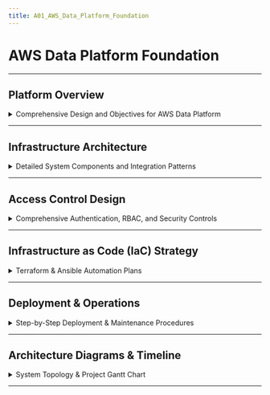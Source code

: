 ```yaml
---
title: A01_AWS_Data_Platform_Foundation
---
```


# AWS Data Platform Foundation

---

## Platform Overview

<details>
<summary>Comprehensive Design and Objectives for AWS Data Platform</summary>

---

- **Purpose**: Establish a production-ready AWS data platform to support 20-30 data engineers for big data analytics, machine learning (ML) pipeline development, internal data sharing, and integration with business intelligence (BI) and AI systems.
- **Business Use Cases**:
  - Enable rapid data analysis for business insights, ML model training, and reporting.
  - Support secure collaboration on datasets and scripts among team members.
  - Ensure compliance with enterprise standards (SOC2, ISO 27001, GDPR).
- **Technical Constraints**:
  - No manual AWS Console operations; all infrastructure must be deployed via Infrastructure as Code (IaC) using Terraform and Ansible.
  - Must ensure scalability, high availability (HA), disaster recovery (DR), and enterprise-grade security.
- **Design Decisions**:
  - Use FreeIPA for centralized user authentication and role-based access control (RBAC), integrated with AWS IAM for secure access.
  - Deploy Amazon EFS for shared, high-performance storage with multi-AZ availability.
  - Utilize EC2 Auto Scaling Groups to dynamically adjust compute resources based on demand, optimizing costs.
  - Implement Zero Trust security, RBAC, and audit logging for compliance.
- **Target Outcome**: A clear, step-by-step blueprint enabling DevOps engineers to deploy the platform without manual intervention or confusion.
- **Key Components**: EC2 (workstations, FreeIPA, bastion), IAM, EFS, S3, VPC, Terraform, Ansible, CloudWatch, SNS.

#### Platform Requirements

- **User Support**: Support 20-30 concurrent users, each with a private workspace, FreeIPA-based authentication, and granular access controls.
- **Security**: IAM least privilege, FreeIPA RBAC, mandatory MFA, audit logging, and network isolation via VPC.
- **Scalability**: Auto-scaling EC2, multi-AZ EFS, S3 data lake, and modular design for future expansion.
- **Automation**: 100% IaC with Terraform and Ansible, CI/CD integration for deployment, and scripted user onboarding/offboarding.
- **Compliance**: Adhere to SOC2, ISO 27001, GDPR, with audit logs retained for 1 year and automated backups.

---

#### Success Metrics

- **Deployment Clarity**: DevOps can deploy the platform 100% via scripts with zero manual errors.
- **Operational Reliability**: Uptime >99.9%, automatic failover, and regular backup/restore tests.
- **User Accessibility**: Onboarding new users in less than 5 minutes, offboarding in less than 2 minutes, with full audit trails.
- **Security Posture**: No excessive privileges, all access logged, and monthly security reviews.

---

- **Design Rationale**:
  - FreeIPA provides robust user management, integrating seamlessly with EC2, EFS, and AWS IAM.
  - EFS ensures high-throughput, POSIX-compliant storage for collaborative workflows.
  - A dedicated VPC with subnet isolation enhances security and traffic control.
  - CloudWatch and SNS enable proactive monitoring and rapid incident response.

</details>

---

## Infrastructure Architecture

<details>
<summary>Detailed System Components and Integration Patterns</summary>

---

- **Compute Layer**:
  - **EC2 Auto Scaling Group (ASG)** for workstations:
    - Scales from 5 to 30 instances (`t3.medium`, Amazon Linux 2).
    - Pre-installed tools: Python, Docker, Jupyter, VSCode server.
    - On boot, scripts (via Ansible) mount EFS, join FreeIPA domain, and perform health checks.
  - **FreeIPA Server**:
    - 1 master, 1 replica (HA) on `t3.medium` EC2 instances, 100 GB EBS (gp3), CentOS 8.
    - Master in AZ us-east-1a, replica in us-east-1b, daily replication checks via cronjob.
    - Nightly LDAP backups to S3 with versioning.
  - **Bastion Host**:
    - `t3.micro`, Amazon Linux 2, in public subnet.
    - SSH access restricted to company IPs, audited via CloudWatch Logs.
    - Hardened with fail2ban and CloudWatch Agent for centralized logging.
  - **Operational Notes**: Monitor ASG health via CloudWatch. If an EC2 fails, ASG auto-replaces it; Ansible re-runs join-domain and EFS-mount scripts.

- **Storage Layer**:
  - **Amazon EFS**:
    - General Purpose mode, multi-AZ, provisioned throughput (10 MB/s baseline).
    - Mount targets in each private subnet, encrypted at rest.
    - Access points for POSIX permissions per user/group, audit logs for mount/unmount.
  - **Amazon S3**:
    - Data lake buckets (raw, processed, backup), versioning enabled.
    - Lifecycle policies: Move to Glacier after 90 days, delete after 1 year.
    - S3 event notifications to SNS for file creation/deletion.
  - **EBS**:
    - 50 GB gp3 per EC2 workstation, weekly snapshots, monthly restore tests.
  - **Risks & Mitigation**:
    - EFS failure: Failover to backup or restore from AWS Backup snapshot.
    - S3 data loss: Versioning prevents accidental deletion; lifecycle policies manage costs.

- **Networking**:
  - **VPC**:
    - CIDR: 10.0.0.0/16.
    - 2 private subnets (10.0.1.0/24, 10.0.2.0/24) for EC2, EFS, FreeIPA.
    - 1 public subnet (10.0.0.0/24) for bastion and NAT Gateway.
  - **NAT Gateway**: Outbound internet access for private subnets.
  - **Security Groups**:
    - EC2 Workstations: Allow SSH (port 22) from bastion, NFS (port 2049) to EFS, LDAP (port 389/636) to FreeIPA.
    - FreeIPA: Allow LDAP (389/636), Kerberos (88) from EC2.
    - Bastion: Allow SSH (22) from company IPs only.
  - **NACLs**: Deny all except required traffic (SSH, NFS, LDAP); log denied traffic.
  - **VPC Flow Logs**: Sent to CloudWatch, retained for 90 days for auditing.
  - **Operational Notes**: Review security group/NACL rules monthly. Use VPC Flow Logs to detect anomalies.

- **Authentication & Authorization**:
  - FreeIPA manages users, groups, and RBAC. Scripts automate user creation, group assignment, and EFS home directory setup.
  - IAM roles mapped to FreeIPA groups via SAML, mandatory MFA for all users, 8-hour session timeout.
  - SSO support for LDAP integration (e.g., Okta, AWS SSO).
  - **Risks & Mitigation**: FreeIPA outage mitigated by replica and nightly LDAP backups to S3.

- **Monitoring & Logging**:
  - **CloudWatch**:
    - Metrics: EC2 CPU, RAM, disk; EFS throughput, IOPS; FreeIPA health (custom metrics).
    - Dashboards: Separate views for compute, storage, network, and authentication.
  - **SNS**: Alerts for EC2 failures, EFS unmounts, FreeIPA replication issues, integrated with Slack/PagerDuty.
  - **Logs**: CloudWatch Logs for EC2, FreeIPA, and audit trails; retained for 1 year.
  - **Operational Notes**: Test alerts weekly, review logs monthly, monitor CloudWatch quota limits.

- **High Availability & Disaster Recovery**:
  - **HA**: FreeIPA replica in separate AZ, EFS multi-AZ, EC2 ASG across AZs.
  - **DR**: Backups in S3 (cross-region), Terraform redeployment scripts, DNS updates. Quarterly DR drills with documented checklist.
  - **Risks & Mitigation**: Region-wide failure mitigated by cross-region S3 backups and tested restore procedures.

- **Performance Optimization**:
  - EC2: `t3.medium` with T3 Unlimited, ENA, and SR-IOV enabled.
  - EFS: Optimized mount options (rsize=1048576,wsize=1048576) for data workloads.
  - CloudWatch monitors EFS burst credits; increase throughput if needed.
  - **Operational Notes**: Review EC2/EFS performance monthly, adjust instance types or throughput as needed.

- **Integration Patterns**:
  - FreeIPA integrates with Dask, Metaflow, Airflow via LDAP/Kerberos.
  - EFS mounted on EC2 via Ansible, mount status checked hourly via cronjob.
  - IAM policies enforce tag-based access (e.g., `Environment=data-platform`).

- **Design Justification**:
  - Ensures scalability, security, and compliance for enterprise data workloads.
  - Cost-optimized via auto-scaling and lifecycle policies.
  - Simplifies operations with IaC and automated monitoring.

---

#### System Architecture Diagram

**Text-Based Description** (for clarity, as graphical tools are unavailable):
- **VPC (10.0.0.0/16)**:
  - **Public Subnet (10.0.0.0/24, us-east-1a)**:
    - Bastion Host (`t3.micro`): SSH access (port 22) from company IPs.
    - NAT Gateway: Outbound internet for private subnets.
  - **Private Subnet 1 (10.0.1.0/24, us-east-1a)**:
    - EC2 Workstations (ASG, `t3.medium`): Connect to EFS (port 2049), FreeIPA (ports 389/636, 88).
    - FreeIPA Master (`t3.medium`): LDAP/Kerberos services.
    - EFS Mount Target: Encrypted, multi-AZ.
  - **Private Subnet 2 (10.0.2.0/24, us-east-1b)**:
    - EC2 Workstations (ASG, `t3.medium`): Same connections as Subnet 1.
    - FreeIPA Replica (`t3.medium`): HA for FreeIPA.
    - EFS Mount Target: Same as Subnet 1.
- **Data Flows**:
  - Users SSH to bastion, then to EC2 Workstations.
  - EC2 mounts EFS for shared storage.
  - EC2 authenticates with FreeIPA for user login.
  - S3 accessed via IAM roles for data lake operations.
- **Security**:
  - Security Groups restrict traffic to required ports.
  - VPC Flow Logs monitor all traffic for anomalies.

**Note**: DevOps can use AWS Architecture Icons or Draw.io to create a visual diagram based on this description, including ports and data flows.

---

#### Component-Function Mapping Table

| Component         | Main Function                                   | Operational Notes / Risk Mitigation             |
|-------------------|-------------------------------------------------|-------------------------------------------------|
| EC2 Workstation   | User workspace, pre-installed tools             | Auto-scaling, Ansible for domain join/EFS mount |
| FreeIPA           | User/group RBAC, IAM integration                | Replica in separate AZ, nightly LDAP backups    |
| Bastion Host      | Secure SSH gateway                              | Restrict to company IPs, fail2ban, audit logs   |
| EFS               | Shared storage, multi-AZ, backups               | Access points, audit logs, restore tests        |
| S3                | Data lake, backups, audit logs                  | Versioning, lifecycle policies, SNS alerts      |
| VPC/Subnet        | Network isolation, secure traffic               | Monthly rule reviews, VPC Flow Logs             |
| Security Group    | Network access control                          | Tag-based rules, monthly audits                 |
| CloudWatch/SNS    | Monitoring, alerting, logging                   | Weekly alert tests, 1-year log retention        |

</details>

---

## Access Control Design

<details>
<summary>Comprehensive Authentication, RBAC, and Security Controls</summary>

---

- **Authentication**: FreeIPA (on EC2) manages user credentials, groups, and SSH keys. Mandatory MFA (TOTP/SMS) for all users.
- **Authorization**: IAM roles assigned via FreeIPA groups, enforcing least privilege.
- **Access Policies**:
  - `data_engineer`: Read/write EFS, read/write specific S3 buckets, execute on EC2.
  - `platform_admin`: Full EC2/EFS/IAM management, restricted to us-east-1.
  - `contractor`: Limited EFS/S3 read access, 2-hour session timeout.

#### Comprehensive Authentication Architecture

- **FreeIPA Server Deployment**:
  - **Instance**: `t3.medium`, 100 GB EBS (gp3), CentOS 8.
  - **Domain**: `ipa.dataplatform.local`.
  - **SSL**: Let’s Encrypt with auto-renewal via cronjob.
  - **HA**: Master in us-east-1a, replica in us-east-1b, daily replication checks.
- **User Management Workflow**:
  ```python
  # FreeIPA user provisioning script
  import ipalib
  from ipalib import api

  class UserProvisioning:
      def __init__(self):
          api.bootstrap(context='client')
          api.finalize()
          api.Backend.rpcclient.connect()

      def create_user(self, username, first_name, last_name, email, groups):
          """Create user with MFA and group assignments"""
          try:
              api.Command.user_add(
                  username,
                  givenname=first_name,
                  sn=last_name,
                  mail=email,
                  userpassword='TempPassword123!',
                  otptoken=True  # Enable TOTP MFA
              )
              for group in groups:
                  api.Command.group_add_member(group, user=[username])
              return f"User {username} created"
          except Exception as e:
              return f"Error: {str(e)}"

      def delete_user(self, username):
          """Offboard user and archive data"""
          try:
              # Disable account
              api.Command.user_disable(username)
              # Archive EFS home directory to S3
              api.Command.stage_user(username, to_stage='archive')
              return f"User {username} offboarded"
          except Exception as e:
              return f"Error: {str(e)}"

      def create_service_account(self, service_name, description):
          """Create service account"""
          try:
              api.Command.user_add(
                  service_name,
                  givenname='Service',
                  sn='Account',
                  mail=f'{service_name}@dataplatform.local',
                  nsaccountlock=False,
                  description=description
              )
              api.Command.service_add(f'{service_name}/dataplatform.local')
              return f"Service account {service_name} created"
          except Exception as e:
              return f"Error: {str(e)}"
  ```
- **LDAP Integration**:
  ```yaml
  # LDAP configuration for AWS SSO
  LDAPSettings:
    ServerURL: "ldaps://ipa.dataplatform.local:636"
    BaseDN: "dc=dataplatform,dc=local"
    BindDN: "uid=ldapbind,cn=users,dc=dataplatform,dc=local"
    UserSearchBase: "cn=users,dc=dataplatform,dc=local"
    GroupSearchBase: "cn=groups,dc=dataplatform,dc=local"
    AttributeMapping:
      Username: "uid"
      Email: "mail"
      FirstName: "givenName"
      LastName: "sn"
      Groups: "memberOf"
    SecuritySettings:
      RequireSSL: true
      CertificateValidation: true
      EncryptionMethod: "TLS"
      AuthenticationMethod: "Simple"
  ```

#### Role-Based Access Control (RBAC) Implementation

- **User Group Hierarchy**:
  - `data_engineers`: Data processing and analytics.
  - `data_scientists`: ML model development.
  - `platform_admins`: Infrastructure management.
  - `security_auditors`: Read-only for compliance.
  - `contractors`: Limited, time-bound access.
- **IAM Role Definitions**:
  ```json
  {
    "DataEngineerRole": {
      "Version": "2012-10-17",
      "Statement": [
        {
          "Effect": "Allow",
          "Action": [
            "ec2:DescribeInstances",
            "ec2:StartInstances",
            "ec2:StopInstances",
            "ec2:RebootInstances"
          ],
          "Resource": "*",
          "Condition": {
            "StringEquals": {
              "ec2:ResourceTag/Environment": "data-platform"
            }
          }
        },
        {
          "Effect": "Allow",
          "Action": [
            "s3:GetObject",
            "s3:PutObject",
            "s3:DeleteObject",
            "s3:ListBucket"
          ],
          "Resource": [
            "arn:aws:s3:::data-platform-raw/*",
            "arn:aws:s3:::data-platform-processed/*",
            "arn:aws:s3:::data-platform-raw",
            "arn:aws:s3:::data-platform-processed"
          ]
        },
        {
          "Effect": "Allow",
          "Action": [
            "elasticfilesystem:ClientMount",
            "elasticfilesystem:ClientWrite",
            "elasticfilesystem:ClientRootAccess"
          ],
          "Resource": "*",
          "Condition": {
            "StringEquals": {
              "elasticfilesystem:AccessedViaMountTarget": "true"
            }
          }
        }
      ]
    },
    "PlatformAdminRole": {
      "Version": "2012-10-17",
      "Statement": [
        {
          "Effect": "Allow",
          "Action": [
            "ec2:*",
            "efs:*",
            "s3:*",
            "iam:*",
            "cloudwatch:*",
            "logs:*"
          ],
          "Resource": "*",
          "Condition": {
            "StringEquals": {
              "aws:RequestedRegion": "us-east-1"
            }
          }
        }
      ]
    }
  }
  ```
- **Session Management and MFA**:
  ```python
  class MFAEnforcement:
      def __init__(self):
          self.session_timeout = 28800  # 8 hours
          self.mfa_methods = ['TOTP', 'SMS']

      def enforce_mfa_policy(self, user_group):
          """Enforce MFA for all groups"""
          mfa_policy = {
              'platform_admins': {
                  'required': True,
                  'methods': ['TOTP'],
                  'session_timeout': 14400  # 4 hours
              },
              'data_engineers': {
                  'required': True,
                  'methods': ['TOTP', 'SMS'],
                  'session_timeout': 28800
              },
              'data_scientists': {
                  'required': True,
                  'methods': ['TOTP', 'SMS'],
                  'session_timeout': 28800
              },
              'contractors': {
                  'required': True,
                  'methods': ['TOTP'],
                  'session_timeout': 7200  # 2 hours
              }
          }
          return mfa_policy.get(user_group, {
              'required': True,
              'methods': ['TOTP'],
              'session_timeout': 3600
          })
  ```

#### Advanced Security Controls

- **Zero Trust**:
  - Every transaction authenticated and authorized.
  - Continuous monitoring of user/device behavior via CloudWatch.
- **Privileged Access Management (PAM)**:
  ```yaml
  PAMConfiguration:
    PasswordPolicy:
      MinLength: 14
      RequireUppercase: true
      RequireLowercase: true
      RequireNumbers: true
      RequireSpecialChars: true
      PasswordHistory: 12
      MaxAge: 90
    AccessControls:
      SudoAccess:
        - Group: "platform_admins"
          Commands: "ALL"
          Authentication: "required"
          Logging: "enabled"
        - Group: "data_engineers"
          Commands: "/usr/bin/systemctl restart docker, /usr/bin/mount"
          Authentication: "required"
          Logging: "enabled"
      SSHAccess:
        AllowGroups: ["data_engineers", "platform_admins"]
        DenyUsers: ["root"]
        MaxSessions: 5
        LoginGraceTime: 60
    AuditingRules:
      - Event: "sudo_command"
        LogFile: "/var/log/sudo.log"
        RemoteLogging: "enabled"
      - Event: "ssh_login"
        LogFile: "/var/log/secure"
        RemoteLogging: "enabled"
  ```
- **Certificate Management**:
  ```bash
  #!/bin/bash
  # SSL certificate automation
  deploy_certificates() {
      local domain="$1"
      local service="$2"
      certbot certonly \
          --dns-route53 \
          --dns-route53-propagation-seconds 30 \
          -d "$domain" \
          --non-interactive \
          --agree-tos \
          --email admin@dataplatform.local
      case "$service" in
          "freeipa")
              cp "/etc/letsencrypt/live/$domain/fullchain.pem" \
                 "/etc/pki/tls/certs/server.crt"
              cp "/etc/letsencrypt/live/$domain/privkey.pem" \
                 "/etc/pki/tls/private/server.key"
              systemctl restart ipa
              ;;
      esac
      echo "Certificate deployed for $domain on $service"
  }
  setup_auto_renewal() {
      echo "0 12 * * * root certbot renew --quiet --post-hook 'systemctl restart ipa'" > /etc/cron.d/certbot-renewal
      echo "Auto-renewal configured"
  }
  ```

#### Compliance and Audit Framework

- **Compliance**: SOC2 Type II, ISO 27001, GDPR.
- **Audit Logging**:
  ```python
  import json
  import boto3
  from datetime import datetime

  class AuditLogger:
      def __init__(self):
          self.cloudtrail = boto3.client('cloudtrail')
          self.cloudwatch = boto3.client('cloudwatch')
          self.s3 = boto3.client('s3')

      def log_user_action(self, user_id, action, resource, details=None):
          """Log user actions for audit trail"""
          audit_event = {
              'timestamp': datetime.utcnow().isoformat(),
              'user_id': user_id,
              'action': action,
              'resource': resource,
              'source_ip': self.get_source_ip(),
              'details': details or {}
          }
          self.send_to_cloudwatch(audit_event)
          self.store_in_s3(audit_event, bucket='data-platform-audit')
          return audit_event

      def generate_compliance_report(self, start_date, end_date):
          """Generate quarterly compliance report"""
          events = self.query_audit_events(start_date, end_date)
          report = {
              'report_period': f"{start_date} to {end_date}",
              'total_events': len(events),
              'user_statistics': self.calculate_user_stats(events),
              'security_events': self.filter_security_events(events)
          }
          self.store_in_s3(report, bucket='data-platform-compliance')
          return report
  ```

- **Security Reviews**:
  - Monthly IAM policy audits using AWS IAM Access Analyzer.
  - Quarterly compliance reports shared with business stakeholders.
  - Weekly log reviews for anomalies (e.g., unusual logins).

</details>

---

## Infrastructure as Code (IaC) Strategy

<details>
<summary>Terraform & Ansible Automation Plans</summary>

---

#### Terraform Configuration Plans

- **Module Structure**:
  ```
  terraform/
  ├── modules/
  │   ├── vpc/
  │   ├── ec2/
  │   ├── efs/
  │   ├── iam/
  │   ├── freeipa/
  │   ├── security/
  ├── environments/
  │   ├── prod/
  │       ├── main.tf
  │       ├── variables.tf
  │       ├── outputs.tf
  ├── state/
  │   ├── backend.tf
  ```
- **Example Modules**:
  ```hcl
  # modules/vpc/main.tf
  resource "aws_vpc" "main" {
    cidr_block = var.cidr_block
    tags = { Name = "data-platform-vpc" }
  }
  resource "aws_subnet" "private" {
    count = length(var.private_subnet_cidrs)
    vpc_id = aws_vpc.main.id
    cidr_block = var.private_subnet_cidrs[count.index]
    availability_zone = var.availability_zones[count.index]
    tags = { Name = "private-subnet-${count.index}" }
  }
  resource "aws_subnet" "public" {
    vpc_id = aws_vpc.main.id
    cidr_block = var.public_subnet_cidr
    availability_zone = var.availability_zones[0]
    tags = { Name = "public-subnet" }
  }

  # modules/efs/main.tf
  resource "aws_efs_file_system" "main" {
    creation_token = "data-platform-efs"
    performance_mode = var.performance_mode
    encrypted = true
    tags = { Name = "data-platform-efs" }
  }
  resource "aws_efs_mount_target" "main" {
    count = length(var.subnet_ids)
    file_system_id = aws_efs_file_system.main.id
    subnet_id = var.subnet_ids[count.index]
    security_groups = [var.security_group_id]
  }

  # modules/ec2/main.tf
  resource "aws_launch_template" "workstation" {
    name_prefix = "data-platform-workstation"
    image_id = var.ami_id
    instance_type = "t3.medium"
    vpc_security_group_ids = [var.security_group_id]
    user_data = base64encode(<<-EOF
      #!/bin/bash
      yum update -y
      systemctl enable cloudwatch-agent
      EOF
    )
  }
  resource "aws_autoscaling_group" "workstation" {
    min_size = 5
    max_size = 30
    desired_capacity = 10
    vpc_zone_identifier = var.subnet_ids
    launch_template {
      id = aws_launch_template.workstation.id
      version = "$Latest"
    }
    tag {
      key = "Environment"
      value = "data-platform"
      propagate_at_launch = true
    }
  }

  # modules/iam/main.tf
  resource "aws_iam_role" "data_engineer" {
    name = "DataEngineerRole"
    assume_role_policy = jsonencode({
      Version = "2012-10-17"
      Statement = [{
        Effect = "Allow"
        Principal = { Federated = "arn:aws:iam::${var.account_id}:saml-provider/freeipa" }
        Action = "sts:AssumeRoleWithSAML"
        Condition = { StringEquals = { "SAML:aud" = "https://signin.aws.amazon.com/saml" } }
      }]
    })
  }
  resource "aws_iam_role_policy" "data_engineer" {
    role = aws_iam_role.data_engineer.id
    policy = jsonencode({
      Version = "2012-10-17"
      Statement = [
        {
          Effect = "Allow"
          Action: ["s3:GetObject", "s3:PutObject", "s3:ListBucket"]
          Resource: ["arn:aws:s3:::data-platform-*"]
        },
        {
          Effect = "Allow"
          Action: ["elasticfilesystem:ClientMount", "elasticfilesystem:ClientWrite"]
          Resource: "*"
        }
      ]
    })
  }

  # modules/freeipa/main.tf
  resource "aws_instance" "freeipa" {
    ami = var.centos_ami
    instance_type = "t3.medium"
    subnet_id = var.subnet_id
    vpc_security_group_ids = [var.security_group_id]
    ebs_block_device {
      device_name = "/dev/sda1"
      volume_size = 100
      volume_type = "gp3"
    }
    tags = { Name = "freeipa-${var.role}" }
  }
  ```
- **State Management**:
  ```hcl
  # state/backend.tf
  terraform {
    backend "s3" {
      bucket = "data-platform-terraform-state"
      key = "prod/terraform.tfstate"
      region = "us-east-1"
      dynamodb_table = "terraform-locks"
    }
  }
  ```
- **Secrets Management**:
  - Store sensitive variables (e.g., FreeIPA admin password) in AWS Secrets Manager.
  - Example:
    ```hcl
    data "aws_secretsmanager_secret_version" "freeipa_password" {
      secret_id = "freeipa/admin-password"
    }
    ```
- **Error Handling**:
  - Check AWS quotas (e.g., EC2 instances, EFS throughput) before `terraform apply`.
  - Use `terraform plan` to preview changes.
  - If state conflicts occur, run `terraform refresh` or restore from S3 backup.
  - Log errors to CloudWatch for debugging.

#### Ansible Playbook Strategy

- **Playbook Structure**:
  ```
  ansible/
  ├── roles/
  │   ├── freeipa-client/
  │   ├── efs-mount/
  │   ├── tools-install/
  │   ├── security-harden/
  ├── playbooks/
  │   ├── configure-ec2.yml
  │   ├── update-ec2.yml
  ├── inventory/
  │   ├── prod.yml
  ```
- **Example Playbooks**:
  ```yaml
  # playbooks/configure-ec2.yml
  - hosts: workstations
    become: true
    roles:
      - freeipa-client
      - efs-mount
      - tools-install
      - security-harden

  # roles/freeipa-client/tasks/main.yml
  - name: Install FreeIPA client
    yum:
      name: ipa-client
      state: present
  - name: Join FreeIPA domain
    command: ipa-client-install --domain=ipa.dataplatform.local --server=ipa-master.dataplatform.local --mkhomedir --force-join
    args:
      creates: /etc/ipa/default.conf

  # roles/efs-mount/tasks/main.yml
  - name: Install NFS utilities
    yum:
      name: nfs-utils
      state: present
  - name: Create EFS mount point
    file:
      path: /data
      state: directory
  - name: Mount EFS
    mount:
      src: "{{ efs_dns }}:/"
      path: /data
      fstype: nfs4
      opts: "_netdev,tls,rsize=1048576,wsize=1048576"
      state: mounted

  # roles/tools-install/tasks/main.yml
  - name: Install Python and tools
    yum:
      name: "{{ packages }}"
      state: present
    vars:
      packages:
        - python3
        - docker
        - jupyter
  - name: Install VSCode server
    shell: curl -fsSL https://code-server.dev/install.sh | sh

  # roles/security-harden/tasks/main.yml
  - name: Disable root SSH login
    lineinfile:
      path: /etc/ssh/sshd_config
      regexp: '^PermitRootLogin'
      line: 'PermitRootLogin no'
      state: present
    notify: restart sshd
  - name: Enable firewalld
    service:
      name: firewalld
      state: started
      enabled: true
  ```
- **Execution Guide**:
  - Inventory: Define EC2 instances in `inventory/prod.yml` using AWS tags (e.g., `Environment=data-platform`).
  - Run: `ansible-playbook -i inventory/prod.yml playbooks/configure-ec2.yml --vault-password-file vault_pass.txt`.
  - Secrets: Store passwords in Ansible Vault (`ansible-vault encrypt_string`).
- **Error Handling**:
  - Check network connectivity before mounting EFS (`ping efs_dns`).
  - Log errors to `/var/log/ansible.log` and CloudWatch.
  - Retry failed tasks with `--limit @retry` after fixing issues (e.g., FreeIPA server down).

</details>

---

## Deployment & Operations

<details>
<summary>Step-by-Step Deployment & Maintenance Procedures</summary>

---

#### Deployment Chronology

1. **Day 1: Network and Storage Setup** (8 hours)
   - **Task**: Deploy VPC, subnets, route tables, NAT Gateway, and EFS.
   - **Commands**:
     ```bash
     cd terraform/environments/prod
     terraform init
     terraform plan -out=tfplan
     terraform apply tfplan
     ```
   - **Checks**: Verify VPC CIDR, subnet connectivity, EFS mount targets in CloudWatch.

2. **Day 2: IAM and FreeIPA Setup** (8 hours)
   - **Task**: Create IAM roles/policies, deploy FreeIPA master/replica.
   - **Commands**:
     ```bash
     terraform apply -target=module.iam
     terraform apply -target=module.freeipa
     ansible-playbook -i inventory/prod.yml playbooks/freeipa-config.yml
     ```
   - **Checks**: Test IAM role assumption (`aws sts assume-role`), verify FreeIPA replication (`ipa-replica-manage list`).

3. **Day 3: EC2 Workstations Setup** (8 hours)
   - **Task**: Deploy EC2 ASG, configure workstations with Ansible.
   - **Commands**:
     ```bash
     terraform apply -target=module.ec2
     ansible-playbook -i inventory/prod.yml playbooks/configure-ec2.yml
     ```
   - **Checks**: SSH to EC2, verify EFS mount (`df -h`), FreeIPA login (`kinit user`).

4. **Day 4: Validation and Testing** (8 hours)
   - **Task**: Test user onboarding, offboarding, EFS access, IAM permissions, and backups.
   - **Commands**:
     ```bash
     python scripts/user_provisioning.py create_user testuser Test User test@dataplatform.local data_engineers
     aws s3 ls s3://data-platform-raw --profile testuser
     python scripts/user_provisioning.py delete_user testuser
     ```
   - **Checks**: Confirm audit logs in CloudWatch, test EFS restore from AWS Backup.

5. **Day 5-7: Staging Environment Testing** (24 hours)
   - **Task**: Deploy in staging environment, simulate failures (EC2 crash, FreeIPA outage), and validate DR.
   - **Commands**:
     ```bash
     terraform apply -var-file=staging.tfvars
     ansible-playbook -i inventory/staging.yml playbooks/configure-ec2.yml
     ```
   - **Checks**: Verify failover to FreeIPA replica, restore EFS/S3 backups, document results.

**Total Timeline**: 5-7 days, including 3-day staging test.

#### Operational Procedures

- **User Onboarding**:
  - Script: Run `python scripts/user_provisioning.py create_user <username> <first> <last> <email> <groups>`.
  - Steps: Create FreeIPA user, assign IAM role, set up EFS home directory.
  - Time: less than 5 minutes.
- **User Offboarding**:
  - Script: Run `python scripts/user_provisioning.py delete_user <username>`.
  - Steps: Disable FreeIPA account, revoke IAM access, archive EFS data to S3.
  - Time: less than 2 minutes.
- **Backup/Restore**:
  - EFS: Daily AWS Backup job, monthly restore tests (`aws backup start-restore-job`).
  - EC2: Weekly AMI snapshots, quarterly restore tests.
  - FreeIPA: Nightly LDAP export to S3 (`ipa-backup`).
- **Monitoring**:
  - CloudWatch dashboards for EC2, EFS, FreeIPA.
  - SNS alerts for failures, integrated with Slack/PagerDuty.
  - Weekly alert tests: Trigger test events (`aws sns publish`).
- **Security Reviews**:
  - Monthly IAM audits with IAM Access Analyzer.
  - Weekly log reviews for anomalies (`aws logs filter-log-events`).
  - Quarterly compliance reports generated by `AuditLogger.generate_compliance_report`.

#### Runbook: Daily Operations & Incident Response

- **Daily Health Checks**:
  - EC2: Check ASG status (`aws autoscaling describe-auto-scaling-groups`).
  - EFS: Verify mount status (`df -h /data`).
  - FreeIPA: Confirm replication (`ipa-replica-manage list`).
- **Incident Response**:
  - **EC2 Failure**:
    - ASG auto-replaces instance.
    - Run `ansible-playbook playbooks/configure-ec2.yml --limit failed_host`.
    - Time: 10 minutes.
  - **FreeIPA Outage**:
    - Promote replica: `ipa-replica-manage promote`.
    - Update DNS: `aws route53 change-resource-record-sets`.
    - Notify users via SNS.
    - Time: 30 minutes.
  - **EFS Issue**:
    - Check mount: `mount | grep efs`.
    - Restore from backup: `aws backup start-restore-job`.
    - Time: 1 hour.
  - **Security Incident**:
    - Rotate IAM keys: `aws iam update-access-key`.
    - Revoke sessions: `aws sso-admin disable-user`.
    - Review logs: `aws logs filter-log-events --log-group-name /aws/audit`.
    - Time: 1-2 hours.

#### Automation & CI/CD Integration

- **Terraform**:
  - CI/CD pipeline (GitHub Actions):
    ```yaml
    name: Terraform Deploy
    on: [push]
    jobs:
      terraform:
        runs-on: ubuntu-latest
        steps:
          - uses: actions/checkout@v3
          - uses: hashicorp/setup-terraform@v2
          - run: terraform init
          - run: terraform plan -out=tfplan
          - run: terraform apply tfplan
    ```
  - Require PR approval before `terraform apply`.
- **Ansible**:
  - CI/CD pipeline runs playbooks on EC2 tag updates.
  - Use Ansible Vault for secrets (`ansible-vault encrypt_string`).
- **Secrets**:
  - Store in AWS Secrets Manager, access via Terraform/Ansible.
  - Rotate monthly: `aws secretsmanager rotate-secret`.

#### Guide for New DevOps

- **Accessing CloudWatch**:
  - Login to AWS Console, navigate to CloudWatch > Dashboards > data-platform.
  - CLI: `aws cloudwatch get-metric-data --metric-data-queries file://query.json`.
- **Running Terraform**:
  - Initialize: `terraform init`.
  - Plan: `terraform plan -var-file=prod.tfvars`.
  - Apply: `terraform apply`.
- **Running Ansible**:
  - Install: `pip install ansible`.
  - Run: `ansible-playbook -i inventory/prod.yml playbooks/configure-ec2.yml`.
- **Checking Logs**:
  - CloudWatch: `aws logs filter-log-events --log-group-name /aws/audit`.
  - EC2: `tail -f /var/log/ansible.log`.

#### Disaster Recovery Drills

- **Frequency**: Quarterly (next: September 2025).
- **Steps**:
  - Simulate region failure: Stop us-east-1 resources.
  - Redeploy with Terraform: `terraform apply -var-file=dr.tfvars`.
  - Restore EFS/S3: `aws backup start-restore-job`.
  - Update DNS: `aws route53 change-resource-record-sets`.
- **Checklist**:
  - [ ] Verify Terraform deployment.
  - [ ] Test EFS/S3 restore.
  - [ ] Confirm user access post-restore.
  - [ ] Document results in S3 (`data-platform-dr-reports`).

#### Best Practices

- Use immutable AMIs for EC2 (bake with Packer).
- Audit IAM policies monthly with IAM Access Analyzer.
- Require PRs for all Terraform/Ansible changes.
- Document all procedures in a shared Confluence/Wiki.

#### Deployment & Validation Checklist

- [ ] VPC, subnets, route tables created.
- [ ] EFS provisioned, mounted on EC2.
- [ ] FreeIPA deployed, replication tested.
- [ ] IAM roles/policies assigned.
- [ ] EC2 workstations joined to FreeIPA, EFS mounted.
- [ ] Security groups, NACLs, VPC Flow Logs validated.
- [ ] CloudWatch dashboards/alerts configured.
- [ ] Backup/restore tested for EFS, EC2, FreeIPA.
- [ ] User onboarding/offboarding scripts tested.
- [ ] Staging environment deployed and validated.
- [ ] Documentation shared with DevOps team.

</details>

---

## Architecture Diagrams & Timeline

<details>
<summary>System Topology & Project Gantt Chart</summary>

---

#### Infrastructure Architecture Diagram

**Text-Based Description**:
- **VPC (10.0.0.0/16)**:
  - **Public Subnet (10.0.0.0/24, us-east-1a)**:
    - Bastion Host: SSH (port 22) from company IPs.
    - NAT Gateway: Outbound internet.
  - **Private Subnet 1 (10.0.1.0/24, us-east-1a)**:
    - EC2 Workstations: NFS (2049) to EFS, LDAP (389/636) to FreeIPA.
    - FreeIPA Master: LDAP/Kerberos services.
    - EFS Mount Target: Encrypted.
  - **Private Subnet 2 (10.0.2.0/24, us-east-1b)**:
    - EC2 Workstations: Same as Subnet 1.
    - FreeIPA Replica: HA.
    - EFS Mount Target: Same as Subnet 1.
- **Connections**:
  - Bastion to EC2: SSH (22).
  - EC2 to EFS: NFS (2049).
  - EC2 to FreeIPA: LDAP (389/636), Kerberos (88).
  - EC2 to S3: HTTPS (443) via IAM roles.
- **Visual Tool Recommendation**: Use Draw.io or AWS Architecture Icons to create a graphical diagram.

#### Project Timeline (Gantt)

```mermaid
gantt
title AWS Data Platform Deployment Timeline
    section Infra
    VPC & Subnets      :done,  d1, 2025-06-26, 1d
    EFS & IAM          :done,  d2, 2025-06-27, 1d
    FreeIPA Setup      :active, d3, 2025-06-28, 1d
    EC2 Workstations   :        d4, 2025-06-29, 1d
    Ansible Config     :        d5, 2025-06-30, 1d
    Validation         :        d6, 2025-07-01, 1d
    Staging Testing    :        d7, 2025-07-02, 3d
```

</details>

---
